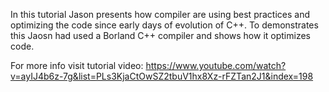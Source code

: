 In this tutorial Jason presents how compiler are using best practices and optimizing the code since early days of evolution of C++.
To demonstrates this Jaosn had used a Borland C++ compiler and shows how it optimizes code.

For more info visit tutorial video:
https://www.youtube.com/watch?v=ayIJ4b6z-7g&list=PLs3KjaCtOwSZ2tbuV1hx8Xz-rFZTan2J1&index=198

